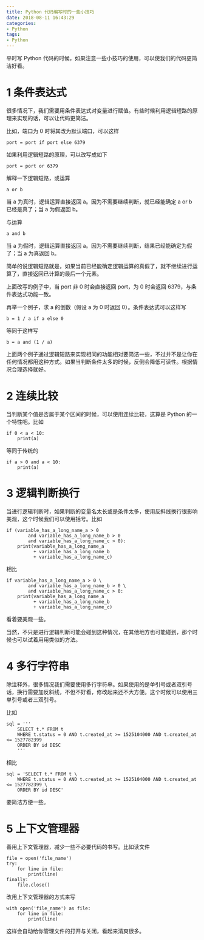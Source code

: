 ```yaml
---
title: Python 代码编写时的一些小技巧
date: 2018-08-11 16:43:29
categories:
- Python
tags:
- Python
---
```


平时写 Python 代码的时候，如果注意一些小技巧的使用，可以使我们的代码更简洁好看。

# 1 条件表达式

很多情况下，我们需要用条件表达式对变量进行赋值。有些时候利用逻辑短路的原理来实现的话，可以让代码更简洁。

比如，端口为 0 时将其改为默认端口，可以这样

```
port = port if port else 6379
```

如果利用逻辑短路的原理，可以改写成如下

```
port = port or 6379
```

解释一下逻辑短路，或运算

```
a or b
```

当 a 为真时，逻辑运算直接返回 a。因为不需要继续判断，就已经能确定 a or b 已经是真了；当 a 为假返回 b。

与运算

```
a and b
```

当 a 为假时，逻辑运算直接返回 a。因为不需要继续判断，结果已经能确定为假了；当 a 为真返回 b。

简单的说逻辑短路就是，如果当前已经能确定逻辑运算的真假了，就不继续进行运算了，直接返回已计算的最后一个元素。

上面改写的例子中，当 port 非 0 时会直接返回 port，为 0 时会返回 6379，与条件表达式功能一致。

再举一个例子，求 a 的倒数（假设 a 为 0 时返回 0）。条件表达式可以这样写

```
b = 1 / a if a else 0
```

等同于这样写

```
b = a and (1 / a)
```

上面两个例子通过逻辑短路来实现相同的功能相对要简洁一些，不过并不是让你在任何情况都用这种方式。如果当判断条件太多的时候，反倒会降低可读性。根据情况合理选择就好。

<!-- more -->

# 2 连续比较

当判断某个值是否属于某个区间的时候，可以使用连续比较，这算是 Python 的一个特性吧。比如

```
if 0 < a < 10:
    print(a)
```

等同于传统的

```
if a > 0 and a < 10:
    print(a)
```

# 3 逻辑判断换行

当进行逻辑判断时，如果判断的变量名太长或是条件太多，使用反斜线换行很影响美观，这个时候我们可以使用括号。比如

```
if (variable_has_a_long_name_a > 0
        and variable_has_a_long_name_b > 0
        and variable_has_a_long_name_c > 0):
    print(variable_has_a_long_name_a
          + variable_has_a_long_name_b
          + variable_has_a_long_name_c)
```

相比

```
if variable_has_a_long_name_a > 0 \
        and variable_has_a_long_name_b > 0 \
        and variable_has_a_long_name_c > 0:
    print(variable_has_a_long_name_a
          + variable_has_a_long_name_b
          + variable_has_a_long_name_c)
```

看着要美观一些。

当然，不只是进行逻辑判断可能会碰到这种情况，在其他地方也可能碰到，那个时候也可以试着用用类似的方法。

# 4 多行字符串

除注释外，很多情况我们需要使用多行字符串。如果使用的是单引号或者双引号话，换行需要加反斜线，不但不好看，修改起来还不大方便。这个时候可以使用三单引号或者三双引号。

比如

```
sql = '''
    SELECT t.* FROM t
    WHERE t.status = 0 AND t.created_at >= 1525104000 AND t.created_at <= 1527782399
    ORDER BY id DESC
    '''
```

相比

```
sql = 'SELECT t.* FROM t \
    WHERE t.status = 0 AND t.created_at >= 1525104000 AND t.created_at <= 1527782399 \
    ORDER BY id DESC'
```

要简洁方便一些。

# 5 上下文管理器

善用上下文管理器，减少一些不必要代码的书写。比如读文件

```
file = open('file_name')
try:
    for line in file:
        print(line)
finally:
    file.close()
```

改用上下文管理器的方式来写

```
with open('file_name') as file:
    for line in file:
        print(line)
```

这样会自动给你管理文件的打开与关闭，看起来清爽很多。
